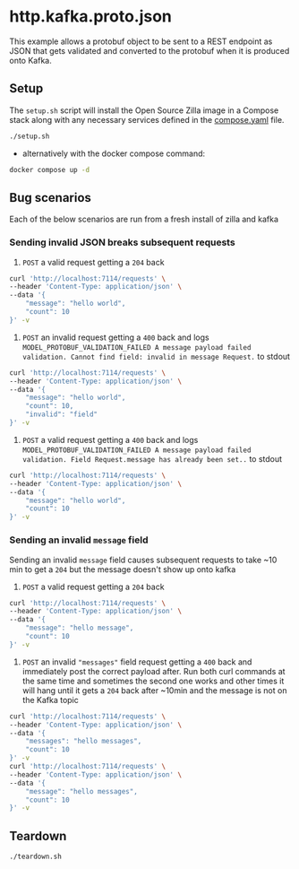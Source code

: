 # http.kafka.proto.json

This example allows a protobuf object to be sent to a REST endpoint as JSON that gets validated and converted to the protobuf when it is produced onto Kafka.

## Setup

The `setup.sh` script will install the Open Source Zilla image in a Compose stack along with any necessary services defined in the [compose.yaml](compose.yaml) file.

```bash
./setup.sh
```

- alternatively with the docker compose command:

```bash
docker compose up -d
```

## Bug scenarios

Each of the below scenarios are run from a fresh install of zilla and kafka

### Sending invalid JSON breaks subsequent requests

1. `POST` a valid request getting a `204` back

```bash
curl 'http://localhost:7114/requests' \
--header 'Content-Type: application/json' \
--data '{
    "message": "hello world",
    "count": 10
}' -v
```

1. `POST` an invalid request getting a `400` back and logs `MODEL_PROTOBUF_VALIDATION_FAILED A message payload failed validation. Cannot find field: invalid in message Request.` to stdout

```bash
curl 'http://localhost:7114/requests' \
--header 'Content-Type: application/json' \
--data '{
    "message": "hello world",
    "count": 10,
    "invalid": "field"
}' -v
```

1. `POST` a valid request getting a `400` back and logs `MODEL_PROTOBUF_VALIDATION_FAILED A message payload failed validation. Field Request.message has already been set..` to stdout

```bash
curl 'http://localhost:7114/requests' \
--header 'Content-Type: application/json' \
--data '{
    "message": "hello world",
    "count": 10
}' -v
```

### Sending an invalid `message` field

Sending an invalid `message` field causes subsequent requests to take ~10 min to get a `204` but the message doesn't show up onto kafka

1. `POST` a valid request getting a `204` back

```bash
curl 'http://localhost:7114/requests' \
--header 'Content-Type: application/json' \
--data '{
    "message": "hello message",
    "count": 10
}' -v
```

1. `POST` an invalid `"messages"` field request getting a `400` back and immediately post the correct payload after. Run both curl commands at the same time and sometimes the second one works and other times it will hang until it gets a `204` back after ~10min and the message is not on the Kafka topic

```bash
curl 'http://localhost:7114/requests' \
--header 'Content-Type: application/json' \
--data '{
    "messages": "hello messages",
    "count": 10
}' -v
curl 'http://localhost:7114/requests' \
--header 'Content-Type: application/json' \
--data '{
    "message": "hello messages",
    "count": 10
}' -v
```

## Teardown

```bash
./teardown.sh
```
